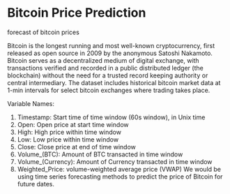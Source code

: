 # Bitcoin Price Prediction
 forecast of bitcoin prices


Bitcoin is the longest running and most well-known cryptocurrency, first released as open source in 2009 by the anonymous Satoshi Nakamoto. Bitcoin serves as a decentralized medium of digital exchange, with transactions verified and recorded in a public distributed ledger (the blockchain) without the need for a trusted record keeping authority or central intermediary. The dataset includes historical bitcoin market data at 1-min intervals for select bitcoin exchanges where trading takes place.


Variable Names:
1.	Timestamp: Start time of time window (60s window), in Unix time
2.	Open: Open price at start time window
3.	High: High price within time window
4.	Low: Low price within time window
5.	Close: Close price at end of time window
6.	Volume_(BTC): Amount of BTC transacted in time window
7.	Volume_(Currency): Amount of Currency transacted in time window
8.	Weighted_Price: volume-weighted average price (VWAP)
We would be using time series forecasting methods to predict the price of Bitcoin for future dates.

